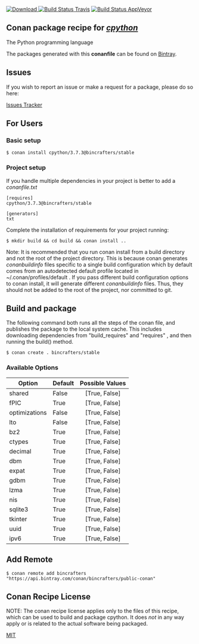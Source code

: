 [![Download](https://api.bintray.com/packages/bincrafters/public-conan/cpython%3Abincrafters/images/download.svg) ](https://bintray.com/bincrafters/public-conan/cpython%3Abincrafters/_latestVersion)
[![Build Status Travis](https://travis-ci.com/bincrafters/conan-cpython.svg?branch=stable%2F3.7.3)](https://travis-ci.com/bincrafters/conan-cpython)
[![Build Status AppVeyor](https://ci.appveyor.com/api/projects/status/github/bincrafters/conan-cpython?branch=stable%2F3.7.3&svg=true)](https://ci.appveyor.com/project/bincrafters/conan-cpython)

## Conan package recipe for [*cpython*](https://www.python.org)

The Python programming language

The packages generated with this **conanfile** can be found on [Bintray](https://bintray.com/bincrafters/public-conan/cpython%3Abincrafters).


## Issues

If you wish to report an issue or make a request for a package, please do so here:

[Issues Tracker](https://github.com/bincrafters/community/issues)


## For Users

### Basic setup

    $ conan install cpython/3.7.3@bincrafters/stable

### Project setup

If you handle multiple dependencies in your project is better to add a *conanfile.txt*

    [requires]
    cpython/3.7.3@bincrafters/stable

    [generators]
    txt

Complete the installation of requirements for your project running:

    $ mkdir build && cd build && conan install ..

Note: It is recommended that you run conan install from a build directory and not the root of the project directory.  This is because conan generates *conanbuildinfo* files specific to a single build configuration which by default comes from an autodetected default profile located in ~/.conan/profiles/default .  If you pass different build configuration options to conan install, it will generate different *conanbuildinfo* files.  Thus, they should not be added to the root of the project, nor committed to git.


## Build and package

The following command both runs all the steps of the conan file, and publishes the package to the local system cache.  This includes downloading dependencies from "build_requires" and "requires" , and then running the build() method.

    $ conan create . bincrafters/stable


### Available Options
| Option        | Default | Possible Values  |
| ------------- |:----------------- |:------------:|
| shared      | False |  [True, False] |
| fPIC      | True |  [True, False] |
| optimizations      | False |  [True, False] |
| lto      | False |  [True, False] |
| bz2      | True |  [True, False] |
| ctypes      | True |  [True, False] |
| decimal      | True |  [True, False] |
| dbm      | True |  [True, False] |
| expat      | True |  [True, False] |
| gdbm      | True |  [True, False] |
| lzma      | True |  [True, False] |
| nis      | True |  [True, False] |
| sqlite3      | True |  [True, False] |
| tkinter      | True |  [True, False] |
| uuid      | True |  [True, False] |
| ipv6      | True |  [True, False] |


## Add Remote

    $ conan remote add bincrafters "https://api.bintray.com/conan/bincrafters/public-conan"


## Conan Recipe License

NOTE: The conan recipe license applies only to the files of this recipe, which can be used to build and package cpython.
It does *not* in any way apply or is related to the actual software being packaged.

[MIT](https://github.com/bincrafters/conan-cpython/blob/stable/3.7.3/LICENSE.md)
